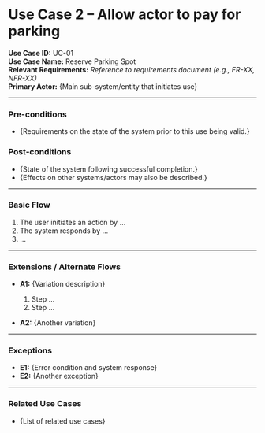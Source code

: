 # Use Case 2 – Allow actor to pay for parking

**Use Case ID:** UC-01  
**Use Case Name:** Reserve Parking Spot  
**Relevant Requirements:** _Reference to requirements document (e.g., FR-XX, NFR-XX)_  
**Primary Actor:** {Main sub-system/entity that initiates use}

---

### Pre-conditions

- {Requirements on the state of the system prior to this use being valid.}

### Post-conditions

- {State of the system following successful completion.}
- {Effects on other systems/actors may also be described.}

---

### Basic Flow

1. The user initiates an action by …
2. The system responds by …
3. …

---

### Extensions / Alternate Flows

- **A1:** {Variation description}

  1. Step …
  2. Step …

- **A2:** {Another variation}

---

### Exceptions

- **E1:** {Error condition and system response}
- **E2:** {Another exception}

---

### Related Use Cases

- {List of related use cases}
